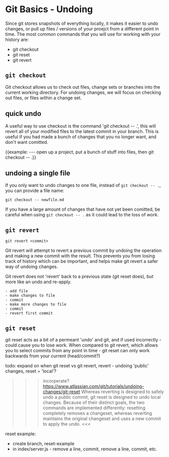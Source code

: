 Git Basics - Undoing
====================

Since git stores snapshots of everything locally, it makes it easier to
undo changes, or pull up files / versions of your proejct from a
different point in time. The most common commands that you will use for
working with your history are:

-   git checkout
-   git reset
-   git revert

`git checkout`
--------------

Git checkout allows us to check out files, change sets or branches into
the current working directory. For undoing changes, we will focus on
checking out files, or files within a change set.

quick undo
----------

A useful way to use checkout is the command 'git checkout -- .', this
will revert all of your modified files to the latest commit in your
branch. This is useful if you had made a bunch of changes that you no
longer want, and don't want comitted.

{{example: --- open up a project, put a bunch of stuff into files, then
git checkout -- .}}

undoing a single file
---------------------

If you only want to undo changes to one file, instead of
`git checkout -- .`, you can provide a file name:

`git checkout -- newfile.md`

If you have a large amount of changes that have not yet been comitted,
be careful when using `git checkout -- .` as it could lead to the loss
of work.

`git revert`
------------

`git revert <commit>`

Git revert will attempt to revert a previous commit by undoing the operation and making a new commit with the result. This prevents you from losing track of history which can be important, and helps make git revert a safer way of undoing changes.

Git revert does not 'revert' back to a previous state (git reset does), but more like an undo and re-apply.

```example:todo
- add file
- make changes to file
- commit
- make more changes to file
- commit
- revert first commit
```


`git reset`
------

git reset acts as a bit of a permeant 'undo' and git, and if used incorrectly - could cause you to lose work. When compared to git revert, which allows you to select commits from any point in time - git reset can only work backwards from your current (head/commit?)


todo: expand on when git reset vs git revert, revert - undoing 'public' changes, reset = 'local'?
>>>incorperate?
https://www.atlassian.com/git/tutorials/undoing-changes/git-reset
Whereas reverting is designed to safely undo a public commit, git reset is designed to undo local changes. Because of their distinct goals, the two commands are implemented differently: resetting completely removes a changeset, whereas reverting maintains the original changeset and uses a new commit to apply the undo.
<<<

reset example:
- create branch, reset-example
- in index/server.js  - remove a line, commit, remove a line, commit, etc.
